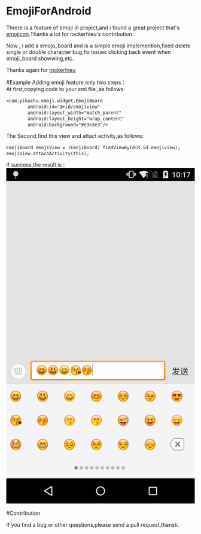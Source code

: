 # EmojiForAndroid

Threre is a feature of emoji in project,and i found a great project that's [emojicon](https://github.com/rockerhieu/emojicon).Thanks a lot for rockerhieu's contribution.
      
Now , i add a emojo_board and is a simple emoji implemention,fixed delete single or double character bug,fix issues clicking back event when emoji_board showwing,etc.

Thanks again for [rockerhieu](https://github.com/rockerhieu)

#Example
Adding emoji feature only two steps：   
At first,copying code to your xml file ,as follows:  
 
```
<com.pikachu.emoji.widget.EmojiBoard 
        android:id="@+id/emojiview"
        android:layout_width="match_parent"
        android:layout_height="wrap_content"
        android:background="#e3e3e3"/>
```

The Second,find this view and attact activity,as follows:   

```
EmojiBoard emojiView = (EmojiBoard) findViewById(R.id.emojiview);
emojiView.attachActivity(this);
```

If success,the result is :     
![image](https://github.com/BinGoBinBin/EmojiForAndroid/raw/master/images/sample.png)

#Contribution

If you find a bug or other questions,please send a pull request,thansk.



